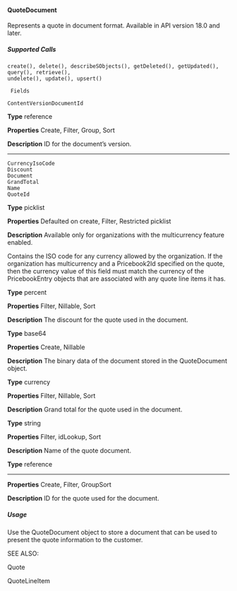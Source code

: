 #### QuoteDocument

Represents a quote in document format. Available in API version 18.0 and later.

##### Supported Calls
```
create(), delete(), describeSObjects(), getDeleted(), getUpdated(), query(), retrieve(),
undelete(), update(), upsert()

 Fields

```
```
ContentVersionDocumentId

```

**Type**
reference

**Properties**
Create, Filter, Group, Sort

**Description**
ID for the document’s version.


-----

```
CurrencyIsoCode
Discount
Document
GrandTotal
Name
QuoteId

```

**Type**
picklist

**Properties**
Defaulted on create, Filter, Restricted picklist

**Description**
Available only for organizations with the multicurrency feature enabled.

Contains the ISO code for any currency allowed by the organization. If the
organization has multicurrency and a Pricebook2Id specified on the quote,
then the currency value of this field must match the currency of the
PricebookEntry objects that are associated with any quote line items it has.

**Type**
percent

**Properties**
Filter, Nillable, Sort

**Description**
The discount for the quote used in the document.

**Type**
base64

**Properties**
Create, Nillable

**Description**
The binary data of the document stored in the QuoteDocument object.

**Type**
currency

**Properties**
Filter, Nillable, Sort

**Description**
Grand total for the quote used in the document.

**Type**
string

**Properties**
Filter, idLookup, Sort

**Description**
Name of the quote document.

**Type**
reference


-----

**Properties**
Create, Filter, GroupSort

**Description**
ID for the quote used for the document.

##### Usage

Use the QuoteDocument object to store a document that can be used to present the quote information to the customer.

SEE ALSO:

Quote

QuoteLineItem
